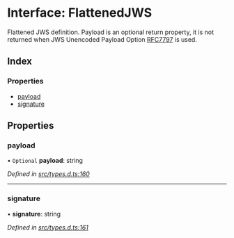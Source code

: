 # Interface: FlattenedJWS

Flattened JWS definition. Payload is an optional return property, it
is not returned when JWS Unencoded Payload Option
[RFC7797](https://tools.ietf.org/html/rfc7797) is used.

## Index

### Properties

* [payload](_types_d_.flattenedjws.md#payload)
* [signature](_types_d_.flattenedjws.md#signature)

## Properties

### payload

• `Optional` **payload**: string

*Defined in [src/types.d.ts:160](https://github.com/panva/jose/blob/v3.5.3/src/types.d.ts#L160)*

___

### signature

•  **signature**: string

*Defined in [src/types.d.ts:161](https://github.com/panva/jose/blob/v3.5.3/src/types.d.ts#L161)*
